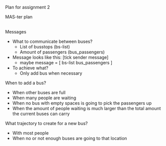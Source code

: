 Plan for assignment 2 

MAS-ter plan
<br><br>

Messages
* What to communicate between buses?
  * List of busstops (bs-list)
  * Amount of passengers (bus_passengers)
* Message looks like this: [tick sender message]
  *  maybe message = [ bs-list bus_passengers ]
* To achieve what?
  * Only add bus when necessary
  
When to add a bus?
* When other buses are full
* When many people are waiting
* When no bus with empty spaces is going to pick the passengers up
* When the amount of people waiting is much larger than the total amount the current buses can carry

What trajectory to create for a new bus?
* With most people
* When no or not enough buses are going to that location


